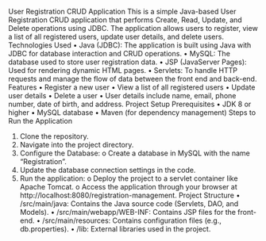 User Registration CRUD Application 
This is a simple Java-based User Registration CRUD application that performs Create, Read, 
Update, and Delete operations using JDBC. The application allows users to register, view a 
list of all registered users, update user details, and delete users. 
Technologies Used 
• Java (JDBC): The application is built using Java with JDBC for database interaction 
and CRUD operations. 
• MySQL: The database used to store user registration data. 
• JSP (JavaServer Pages): Used for rendering dynamic HTML pages. 
• Servlets: To handle HTTP requests and manage the flow of data between the front
end and back-end. 
Features 
• Register a new user 
• View a list of all registered users 
• Update user details 
• Delete a user 
• User details include name, email, phone number, date of birth, and address. 
Project Setup 
Prerequisites 
• JDK 8 or higher 
• MySQL database 
• Maven (for dependency management) 
Steps to Run the Application 
1. Clone the repository. 
2. Navigate into the project directory. 
3. Configure the Database: 
o Create a database in MySQL with the name “Registration”. 
4. Update the database connection settings in the code. 
5. Run the application: 
o Deploy the project to a servlet container like Apache Tomcat. 
o Access the application through your browser at 
http://localhost:8080/registration-management. 
Project Structure 
• /src/main/java: Contains the Java source code (Servlets, DAO, and Models). 
• /src/main/webapp/WEB-INF: Contains JSP files for the front-end. 
• /src/main/resources: Contains configuration files (e.g., db.properties). 
• /lib: External libraries used in the project. 
